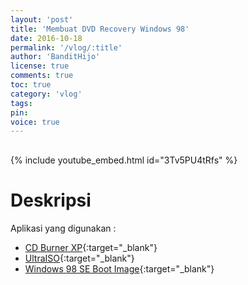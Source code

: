 ```yaml
---
layout: 'post'
title: 'Membuat DVD Recovery Windows 98'
date: 2016-10-18
permalink: '/vlog/:title'
author: 'BanditHijo'
license: true
comments: true
toc: true
category: 'vlog'
tags:
pin:
voice: true
---
```


<div style="margin-top:30px;"></div>

{% include youtube_embed.html id="3Tv5PU4tRfs" %}

# Deskripsi

Aplikasi yang digunakan :

+ [CD Burner XP](https://www.cdburnerxp.se/downloadsetup.exe){:target="_blank"}
+ [UltraISO](http://www.ezbsystems.com/dl1.php?file=uiso9_pe.exe){:target="_blank"}
+ [Windows 98 SE Boot Image](http://www.allbootdisks.com/downloads/Disks/Windows_98_Boot_Disk_Download49/Diskette%20Images/Windows98_SE.img){:target="_blank"}
